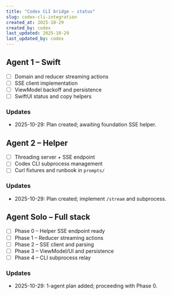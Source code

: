 ```yaml
---
title: "Codex CLI bridge – status"
slug: codex-cli-integration
created_at: 2025-10-29
created_by: codex
last_updated: 2025-10-29
last_updated_by: codex
---
```


## Agent 1 – Swift
- [ ] Domain and reducer streaming actions
- [ ] SSE client implementation
- [ ] ViewModel backoff and persistence
- [ ] SwiftUI status and copy helpers

### Updates
- 2025-10-29: Plan created; awaiting foundation SSE helper.

## Agent 2 – Helper
- [ ] Threading server + SSE endpoint
- [ ] Codex CLI subprocess management
- [ ] Curl fixtures and runbook in `prompts/`

### Updates
- 2025-10-29: Plan created; implement `/stream` and subprocess.

## Agent Solo – Full stack
- [ ] Phase 0 – Helper SSE endpoint ready
- [ ] Phase 1 – Reducer streaming actions
- [ ] Phase 2 – SSE client and parsing
- [ ] Phase 3 – ViewModel/UI and persistence
- [ ] Phase 4 – CLI subprocess relay

### Updates
- 2025-10-29: 1-agent plan added; proceeding with Phase 0.
